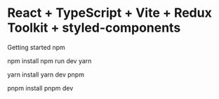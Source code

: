 # React + TypeScript + Vite + Redux Toolkit + styled-components

Getting started
npm

npm install
npm run dev
yarn

yarn install
yarn dev
pnpm

pnpm install
pnpm dev

